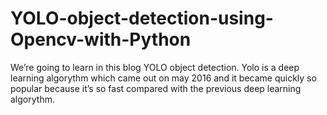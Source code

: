 # YOLO-object-detection-using-Opencv-with-Python
We’re going to learn in this blog YOLO object detection. Yolo is a deep learning algorythm which came out on may 2016 and it became quickly so popular because it’s so fast compared with the previous deep learning algorythm.

